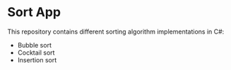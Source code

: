 Sort App
========

This repository contains different sorting algorithm implementations in C#:
 - Bubble sort
 - Cocktail sort
 - Insertion sort